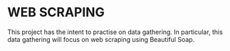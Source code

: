 # WEB SCRAPING

This project has the intent to practise on data gathering. In particular, this data gathering will focus on web scraping using Beautiful Soap.

